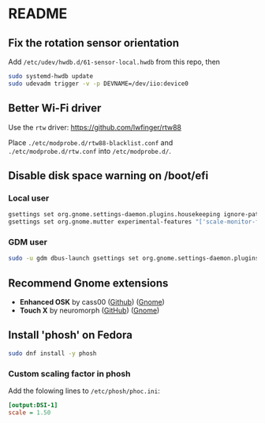 # README

## Fix the rotation sensor orientation

Add `/etc/udev/hwdb.d/61-sensor-local.hwdb` from this repo, then

```bash
sudo systemd-hwdb update
sudo udevadm trigger -v -p DEVNAME=/dev/iio:device0
```

## Better Wi-Fi driver

Use the `rtw` driver: https://github.com/lwfinger/rtw88

Place `./etc/modprobe.d/rtw88-blacklist.conf` and `./etc/modprobe.d/rtw.conf` into `/etc/modprobe.d/`. 


## Disable disk space warning on /boot/efi

### Local user
```bash
gsettings set org.gnome.settings-daemon.plugins.housekeeping ignore-paths "['/boot/efi']"
gsettings set org.gnome.mutter experimental-features "['scale-monitor-framebuffer']"
```

### GDM user
```bash
sudo -u gdm dbus-launch gsettings set org.gnome.settings-daemon.plugins.housekeeping ignore-paths "['/boot/efi']"
```


## Recommend Gnome extensions

- **Enhanced OSK** by cass00 ([Github](https://github.com/cass00/enhanced-osk-gnome-ext)) ([Gnome](https://extensions.gnome.org/extension/6595/enhanced-osk/))
- **Touch X** by neuromorph ([GitHub](https://github.com/neuromorph/touchx)) ([Gnome](https://extensions.gnome.org/extension/6156/touch-x/))

## Install 'phosh' on Fedora

```bash
sudo dnf install -y phosh
```

### Custom scaling factor in phosh

Add the folowing lines to `/etc/phosh/phoc.ini`:

```ini
[output:DSI-1]
scale = 1.50
```
